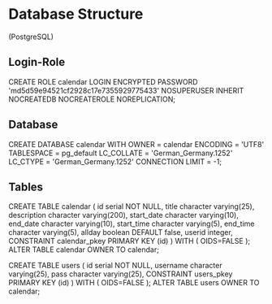Database Structure
==================

(PostgreSQL)

Login-Role
----------

CREATE ROLE calendar LOGIN
  ENCRYPTED PASSWORD 'md5d59e94521cf2928c17e7355929775433'
  NOSUPERUSER INHERIT NOCREATEDB NOCREATEROLE NOREPLICATION;


Database
--------

CREATE DATABASE calendar
  WITH OWNER = calendar
       ENCODING = 'UTF8'
       TABLESPACE = pg_default
       LC_COLLATE = 'German_Germany.1252'
       LC_CTYPE = 'German_Germany.1252'
       CONNECTION LIMIT = -1;
       
       
Tables
------

CREATE TABLE calendar
(
  id serial NOT NULL,
  title character varying(25),
  description character varying(200),
  start_date character varying(10),
  end_date character varying(10),
  start_time character varying(5),
  end_time character varying(5),
  allday boolean DEFAULT false,
  userid integer,
  CONSTRAINT calendar_pkey PRIMARY KEY (id)
)
WITH (
  OIDS=FALSE
);
ALTER TABLE calendar
  OWNER TO calendar;
  
  
  
CREATE TABLE users
(
  id serial NOT NULL,
  username character varying(25),
  pass character varying(25),
  CONSTRAINT users_pkey PRIMARY KEY (id)
)
WITH (
  OIDS=FALSE
);
ALTER TABLE users
  OWNER TO calendar;
